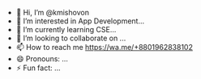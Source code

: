 - 👋 Hi, I’m @kmishovon
- 👀 I’m interested in App Development... 
- 🌱 I’m currently learning CSE...
- 💞️ I’m looking to collaborate on ...
- 📫 How to reach me https://wa.me/+8801962838102
- 😄 Pronouns: ...
- ⚡ Fun fact: ...

<!---
kmishovon/kmishovon is a ✨ special ✨ repository because its `README.md` (this file) appears on your GitHub profile.
You can click the Preview link to take a look at your changes.
--->
